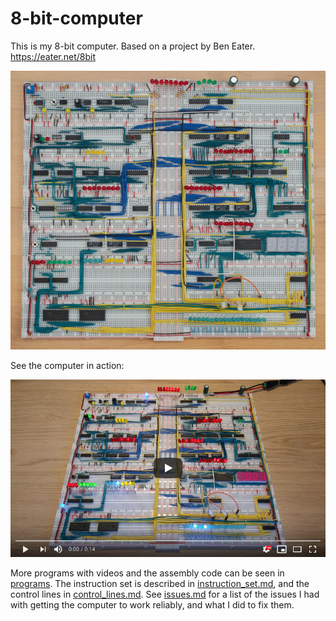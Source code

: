 # 8-bit-computer

This is my 8-bit computer. Based on a project by Ben Eater. https://eater.net/8bit

[![Image of computer](resources/8-bit-computer-600w.jpg)](resources/8-bit-computer.jpg)

See the computer in action:

[![YouTube video of computer](resources/yt-fibonacci-thumb.png)](https://www.youtube.com/watch?v=DTxpwynaN34 "Click to play")

More programs with videos and the assembly code can be seen in [programs](programs). The instruction set is described in [instruction_set.md](instruction_set.md), and the control lines in [control_lines.md](control_lines.md). See [issues.md](issues.md) for a list of the issues I had with getting the computer to work reliably, and what I did to fix them.
